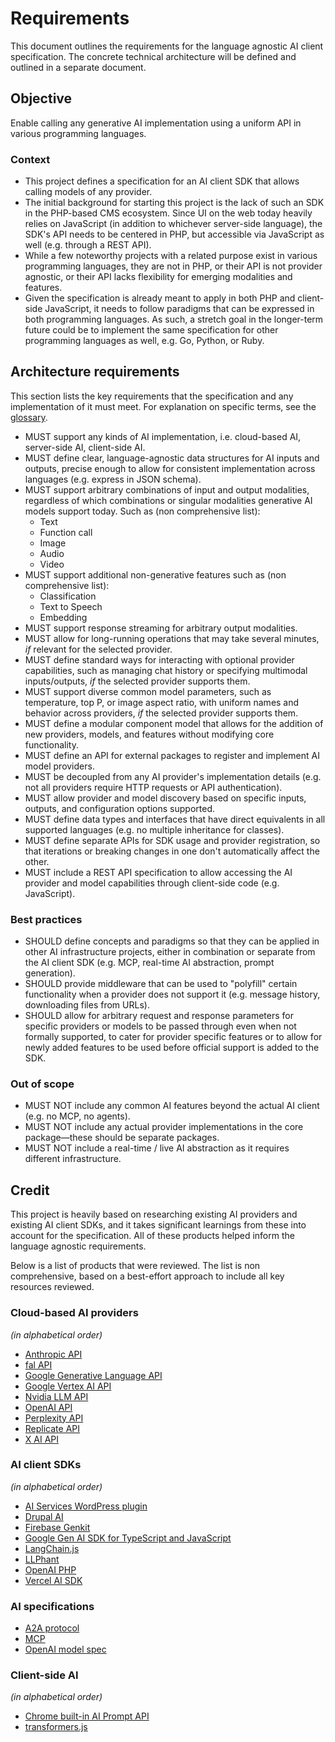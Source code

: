 # Requirements

This document outlines the requirements for the language agnostic AI client specification. The concrete technical architecture will be defined and outlined in a separate document.

## Objective

Enable calling any generative AI implementation using a uniform API in various programming languages.

### Context

* This project defines a specification for an AI client SDK that allows calling models of any provider.
* The initial background for starting this project is the lack of such an SDK in the PHP-based CMS ecosystem. Since UI on the web today heavily relies on JavaScript (in addition to whichever server-side language), the SDK's API needs to be centered in PHP, but accessible via JavaScript as well (e.g. through a REST API).
* While a few noteworthy projects with a related purpose exist in various programming languages, they are not in PHP, or their API is not provider agnostic, or their API lacks flexibility for emerging modalities and features.
* Given the specification is already meant to apply in both PHP and client-side JavaScript, it needs to follow paradigms that can be expressed in both programming languages. As such, a stretch goal in the longer-term future could be to implement the same specification for other programming languages as well, e.g. Go, Python, or Ruby.

## Architecture requirements

This section lists the key requirements that the specification and any implementation of it must meet. For explanation on specific terms, see the [glossary](./GLOSSARY.md).

* MUST support any kinds of AI implementation, i.e. cloud-based AI, server-side AI, client-side AI.
* MUST define clear, language-agnostic data structures for AI inputs and outputs, precise enough to allow for consistent implementation across languages (e.g. express in JSON schema).
* MUST support arbitrary combinations of input and output modalities, regardless of which combinations or singular modalities generative AI models support today. Such as (non comprehensive list):
  * Text
  * Function call
  * Image
  * Audio
  * Video
* MUST support additional non-generative features such as (non comprehensive list):
  * Classification
  * Text to Speech
  * Embedding
* MUST support response streaming for arbitrary output modalities.
* MUST allow for long-running operations that may take several minutes, _if_ relevant for the selected provider.
* MUST define standard ways for interacting with optional provider capabilities, such as managing chat history or specifying multimodal inputs/outputs, _if_ the selected provider supports them.
* MUST support diverse common model parameters, such as temperature, top P, or image aspect ratio, with uniform names and behavior across providers, _if_ the selected provider supports them.
* MUST define a modular component model that allows for the addition of new providers, models, and features without modifying core functionality.
* MUST define an API for external packages to register and implement AI model providers.
* MUST be decoupled from any AI provider's implementation details (e.g. not all providers require HTTP requests or API authentication).
* MUST allow provider and model discovery based on specific inputs, outputs, and configuration options supported.
* MUST define data types and interfaces that have direct equivalents in all supported languages (e.g. no multiple inheritance for classes).
* MUST define separate APIs for SDK usage and provider registration, so that iterations or breaking changes in one don't automatically affect the other.
* MUST include a REST API specification to allow accessing the AI provider and model capabilities through client-side code (e.g. JavaScript).

### Best practices

* SHOULD define concepts and paradigms so that they can be applied in other AI infrastructure projects, either in combination or separate from the AI client SDK (e.g. MCP, real-time AI abstraction, prompt generation).
* SHOULD provide middleware that can be used to "polyfill" certain functionality when a provider does not support it (e.g. message history, downloading files from URLs).
* SHOULD allow for arbitrary request and response parameters for specific providers or models to be passed through even when not formally supported, to cater for provider specific features or to allow for newly added features to be used before official support is added to the SDK.

### Out of scope

* MUST NOT include any common AI features beyond the actual AI client (e.g. no MCP, no agents).
* MUST NOT include any actual provider implementations in the core package—these should be separate packages.
* MUST NOT include a real-time / live AI abstraction as it requires different infrastructure.

## Credit

This project is heavily based on researching existing AI providers and existing AI client SDKs, and it takes significant learnings from these into account for the specification. All of these products helped inform the language agnostic requirements.

Below is a list of products that were reviewed. The list is non comprehensive, based on a best-effort approach to include all key resources reviewed.

### Cloud-based AI providers

_(in alphabetical order)_

* [Anthropic API](https://docs.anthropic.com/en/api/)
* [fal API](https://docs.fal.ai/model-endpoints)
* [Google Generative Language API](https://ai.google.dev/api/all-methods)
* [Google Vertex AI API](https://cloud.google.com/vertex-ai/docs/reference/rest)
* [Nvidia LLM API](https://docs.api.nvidia.com/nim/reference/llm-apis)
* [OpenAI API](https://platform.openai.com/docs/api-reference/)
* [Perplexity API](https://docs.perplexity.ai/api-reference/)
* [Replicate API](https://replicate.com/docs/reference/http)
* [X AI API](https://docs.x.ai/docs/api-reference)

### AI client SDKs

_(in alphabetical order)_

* [AI Services WordPress plugin](https://github.com/felixarntz/ai-services)
* [Drupal AI](https://git.drupalcode.org/project/ai)
* [Firebase Genkit](https://github.com/firebase/genkit)
* [Google Gen AI SDK for TypeScript and JavaScript](https://github.com/googleapis/js-genai)
* [LangChain.js](https://github.com/langchain-ai/langchainjs)
* [LLPhant](https://github.com/LLPhant/LLPhant)
* [OpenAI PHP](https://github.com/openai-php/client)
* [Vercel AI SDK](https://github.com/vercel/ai)

### AI specifications

* [A2A protocol](https://github.com/google/A2A)
* [MCP](https://github.com/modelcontextprotocol/modelcontextprotocol)
* [OpenAI model spec](https://cdn.openai.com/spec/model-spec-2024-05-08.html)

### Client-side AI

_(in alphabetical order)_

* [Chrome built-in AI Prompt API](https://github.com/webmachinelearning/prompt-api)
* [transformers.js](https://github.com/huggingface/transformers.js/)
